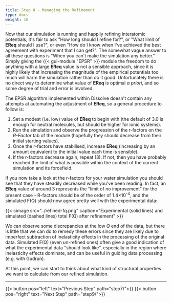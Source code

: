 ```yaml
---
title: Step 8 - Managing the Refinement
type: docs
weight: 10
---
```



Now that our simulation is running and happily refining interatomic potentials, it's fair to ask "How long should I refine for?", or "What limit of **EReq** should I use?", or even "How do I know when I've achieved the best agreement with experiment that I can get?". The somewhat vague answer to all these questions is "When you can't make the simulation any better." Simply giving the {{< gui-module "EPSR" >}} module the freedom to do anything with a large **EReq** value is not a sensible approach, since it is highly likely that increasing the magnitude of the empirical potentials too much will harm the simulation rather than do it good. Unfortunately there is no direct way to determine what value of **EReq** is optimal _a priori_, and so some degree of trial and error is involved.

The EPSR algorithm implemented within Dissolve doesn't contain any attempts at automating the adjustment of **EReq**, so a general procedure to follow is:

1. Set a modest (i.e. low) value of **EReq** to begin with (the default of 3.0 is enough for neutral molecules, but should be higher for ionic systems).
2. Run the simulation and observe the progression of the r-factors on the _R-Factor_ tab of the module (hopefully they should decrease from their initial starting values).
3. Once the r-factors have stabilised, increase **EReq** (increasing by an amount equivalent to the initial value each time is sensible).
4. If the r-factors decrease again, repeat (3). If not, then you have probably reached the limit of what is possible within the context of the current simulation and its forcefield.

If you now take a look at the r-factors for your water simulation you should see that they have steadily decreased while you've been reading. In fact, an **EReq** value of around 3 represents the "limit of no improvement" for the present case - R-factors should be of the order of 1.4&times;10<sup>-4</sup>, and the simulated F(Q) should now agree pretty well with the experimental data:

{{< cimage src="../refined-fq.png" caption="Experimental (solid lines) and simulated (dashed lines) total F(Q) after refinement" >}}

We can observe some discrepancies at the low _Q_ end of the data, but there is little that we can do to remedy these errors since they are likely due to imperfect subtraction of inelasticity effects in the processing of the original data. Simulated F(Q) (even un-refined ones) often give a good indication of what the experimental data "should look like", especially in the region where inelasticity effects dominate, and can be useful in guiding data processing (e.g. with Gudrun).

At this point, we can start to think about what kind of structural properties we want to calculate from our refined simulation.

* * *
{{< button pos="left" text="Previous Step" path="step7/">}}
{{< button pos="right" text="Next Step" path="step9/">}}

